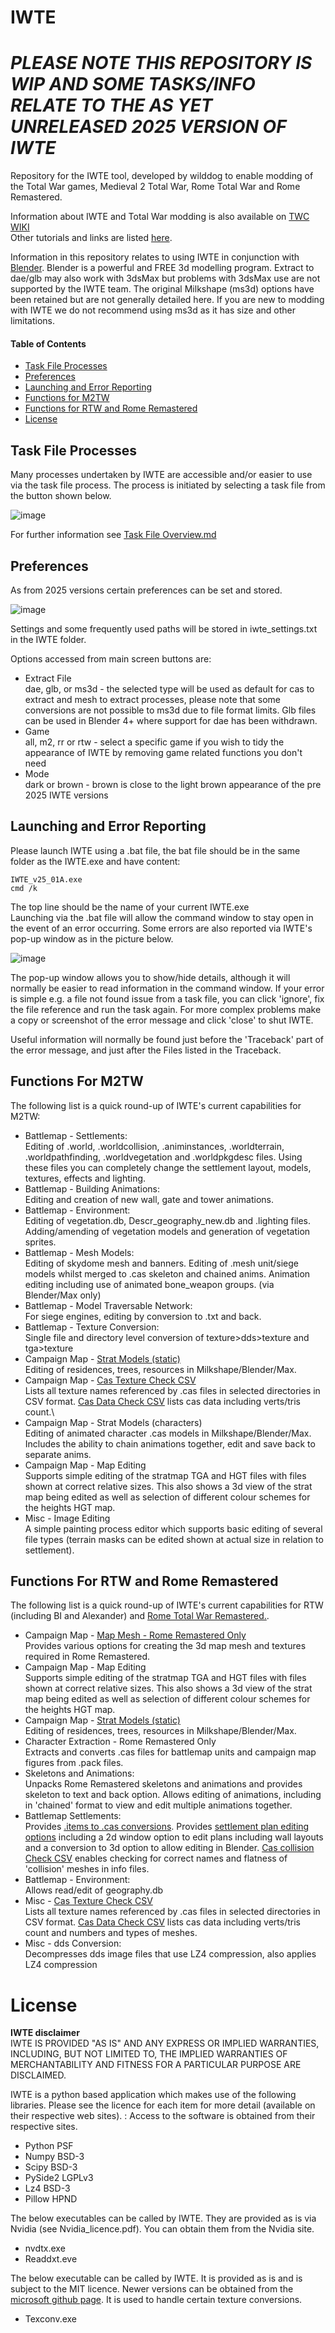 # IWTE
# *****PLEASE NOTE THIS REPOSITORY IS WIP AND SOME TASKS/INFO RELATE TO THE AS YET UNRELEASED 2025 VERSION OF IWTE*****

Repository for the IWTE tool, developed by wilddog to enable modding of the Total War games, Medieval 2 Total War, Rome Total War and Rome Remastered.

Information about IWTE and Total War modding is also available on [TWC WIKI](https://wiki.twcenter.net/index.php?title=IWTE)\
Other tutorials and links are listed [here](documentation/tutorials_and_links.md).

Information in this repository relates to using IWTE in conjunction with [Blender](https://www.blender.org/).  Blender is a powerful and FREE 3d modelling program. 
Extract to dae/glb may also work with 3dsMax but problems with 3dsMax use are not supported by the IWTE team.  The original Milkshape (ms3d) options have been retained but are not generally detailed here.  If you are new to modding with IWTE we do not recommend using ms3d as it has size and other limitations.

#### Table of Contents
* [Task File Processes](#Task-File-Processes)
* [Preferences](#preferences)
* [Launching and Error Reporting](#Launching-and-Error-Reporting)
* [Functions for M2TW](#Functions-for-M2TW)
* [Functions for RTW and Rome Remastered](#Functions-for-RTW-and-Rome-Remastered)
* [License](#License)


## Task File Processes
Many processes undertaken by IWTE are accessible and/or easier to use via the task file process.  The process is initiated by selecting a task file from the button shown below.

![image](IWTEgithub_images/task-file-button.jpg)

For further information see [Task File Overview.md](documentation/Task_File_Overview.md)

## Preferences
As from 2025 versions certain preferences can be set and stored.

![image](IWTEgithub_images/preferences.jpg)

Settings and some frequently used paths will be stored in iwte_settings.txt in the IWTE folder.

Options accessed from main screen buttons are:
* Extract File\
dae, glb, or ms3d - the selected type will be used as default for cas to extract and mesh to extract processes, please note that some conversions are not possible to ms3d due to file format limits.  Glb files can be used in Blender 4+ where support for dae has been withdrawn.
* Game\
all, m2, rr or rtw - select a specific game if you wish to tidy the appearance of IWTE by removing game related functions you don't need
* Mode\
dark or brown - brown is close to the light brown appearance of the pre 2025 IWTE versions

## Launching and Error Reporting
Please launch IWTE using a .bat file, the bat file should be in the same folder as the IWTE.exe and have content:

    IWTE_v25_01A.exe
    cmd /k
The top line should be the name of your current IWTE.exe\
Launching via the .bat file will allow the command window to stay open in the event of an error occurring.  Some errors are also reported via IWTE's pop-up window as in the picture below.

![image](IWTEgithub_images/error-messages.jpg)

The pop-up window allows you to show/hide details, although it will normally be easier to read information in the command window.  If your error is simple e.g. a file not found issue from a task file, you can click 'ignore', fix the file reference and run the task again.  For more complex problems make a copy or screenshot of the error message and click 'close' to shut IWTE.

Useful information will normally be found just before the 'Traceback' part of the error message, and just after the Files listed in the Traceback.

## Functions For M2TW
The following list is a quick round-up of IWTE's current capabilities for M2TW:
* Battlemap - Settlements:\
Editing of .world, .worldcollision, .animinstances, .worldterrain, .worldpathfinding, .worldvegetation and .worldpkgdesc files. Using these files you can completely change the settlement layout, models, textures, effects and lighting.
* Battlemap - Building Animations:\
Editing and creation of new wall, gate and tower animations.
* Battlemap - Environment:\
Editing of vegetation.db, Descr_geography_new.db and .lighting files. Adding/amending of vegetation models and generation of vegetation sprites.
* Battlemap - Mesh Models:\
Editing of skydome mesh and banners. Editing of .mesh unit/siege models whilst merged to .cas skeleton and chained anims. Animation editing including use of animated bone_weapon groups. (via Blender/Max only)
* Battlemap - Model Traversable Network:\
For siege engines, editing by conversion to .txt and back.
* Battlemap - Texture Conversion:\
Single file and directory level conversion of texture>dds>texture and tga>texture
* Campaign Map - [Strat Models (static)](documentation/strat_models.md)\
Editing of residences, trees, resources in Milkshape/Blender/Max.
* Campaign Map - [Cas Texture Check CSV](documentation/cas_checking_tasks.md#cas_texture_csv)\
Lists all texture names referenced by .cas files in selected directories in CSV format. [Cas Data Check CSV](documentation/cas_checking_tasks.md#cas_data_csv) lists cas data including verts/tris count.\
* Campaign Map - Strat Models (characters)\
Editing of animated character .cas models in Milkshape/Blender/Max. Includes the ability to chain animations together, edit and save back to separate anims.
* Campaign Map - Map Editing\
Supports simple editing of the stratmap TGA and HGT files with files shown at correct relative sizes. This also shows a 3d view of the strat map being edited as well as selection of different colour schemes for the heights HGT map.
* Misc - Image Editing\
A simple painting process editor which supports basic editing of several file types (terrain masks can be edited shown at actual size in relation to settlement).

## Functions For RTW and Rome Remastered
The following list is a quick round-up of IWTE's current capabilities for RTW (including BI and Alexander) and [Rome Total War Remastered.](https://github.com/FeralInteractive/romeremastered).
* Campaign Map - [Map Mesh - Rome Remastered Only](documentation/RR_Map_Mesh_Production.md)\
Provides various options for creating the 3d map mesh and textures required in Rome Remastered.
* Campaign Map - Map Editing\
Supports simple editing of the stratmap TGA and HGT files with files shown at correct relative sizes. This also shows a 3d view of the strat map being edited as well as selection of different colour schemes for the heights HGT map.
* Campaign Map - [Strat Models (static)](documentation/strat_models.md)\
Editing of residences, trees, resources in Milkshape/Blender/Max.
* Character Extraction - Rome Remastered Only\
Extracts and converts .cas files for battlemap units and campaign map figures from .pack files.
* Skeletons and Animations:\
Unpacks Rome Remastered skeletons and animations and provides skeleton to text and back option. Allows editing of animations, including in 'chained' format to view and edit multiple animations together.
* Battlemap Settlements:\
Provides [.items to .cas conversions](documentation/battlemap_settlements_RR_and_RTW.md#item-to-cas-conversion-with-iwte). Provides [settlement plan editing options](documentation/battlemap_settlements_RR_and_RTW.md#settlement-plan-editing-with-iwte) including a 2d window option to edit plans including wall layouts and a conversion to 3d option to allow editing in Blender. [Cas collision Check CSV](documentation/cas_checking_tasks.md#cas_collision_csv) enables checking for correct names and flatness of 'collision' meshes in info files.
* Battlemap - Environment:\
Allows read/edit of geography.db
* Misc - [Cas Texture Check CSV](documentation/cas_checking_tasks.md#cas_texture_csv)\
Lists all texture names referenced by .cas files in selected directories in CSV format. [Cas Data Check CSV](documentation/cas_checking_tasks.md#cas_data_csv) lists cas data including verts/tris count and numbers and types of meshes.
* Misc - dds Conversion:\
Decompresses dds image files that use LZ4 compression, also applies LZ4 compression


# License
**IWTE disclaimer**\
IWTE IS PROVIDED "AS IS" AND ANY EXPRESS OR IMPLIED WARRANTIES, INCLUDING, BUT NOT LIMITED TO,
THE IMPLIED WARRANTIES OF MERCHANTABILITY AND FITNESS FOR A PARTICULAR PURPOSE ARE DISCLAIMED.

IWTE is a python based application which makes use of the following libraries. 
Please see the licence for each item for more detail (available on their respective web sites). :
Access to the software is obtained from their respective sites.
* Python     PSF
* Numpy      BSD-3
* Scipy      BSD-3
* PySide2    LGPLv3
* Lz4        BSD-3
* Pillow     HPND

The below executables can be called by IWTE. They are provided as is via Nvidia (see Nvidia_licence.pdf). You can obtain them from the Nvidia site.
* nvdtx.exe
* Readdxt.eve

The below executable can be called by IWTE. It is provided as is and is subject to the MIT licence. Newer versions can be obtained from the [microsoft github page](https://github.com/Microsoft/DirectXTex/wiki/Texconv).
It is used to handle certain texture conversions.
* Texconv.exe
